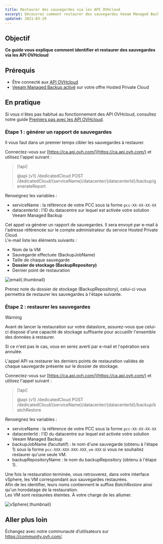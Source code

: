 ```yaml
---
title: Restaurer des sauvegardes via les API OVHcloud
excerpt: Découvrez comment restaurer des sauvegardes Veeam Managed Backup via les API OVHcloud
updated: 2021-03-29
---
```


## Objectif

**Ce guide vous explique comment identifier et restaurer des sauvegardes via les API OVHcloud**

## Prérequis

- Être connecté aux [API OVHcloud](https://ca.api.ovh.com/)
- [Veeam Managed Backup activé](veeam_backup_as_a_service1.) sur votre offre Hosted Private Cloud

## En pratique

Si vous n'êtes pas habitué au fonctionnement des API OVHcloud, consultez notre guide [Premiers pas avec les API OVHcloud](first-steps1.).

### Étape 1 : générer un rapport de sauvegardes

Il vous faut dans un premier temps cibler les sauvegardes à restaurer.

Connectez-vous sur [https://ca.api.ovh.com/](https://ca.api.ovh.com/) et utilisez l'appel suivant :

> [!api]
>
> @api {v1} /dedicatedCloud POST /dedicatedCloud/{serviceName}/datacenter/{datacenterId}/backup/generateReport

Renseignez les variables :

- serviceName : la référence de votre PCC sous la forme `pcc-XX-XX-XX-XX`
- datacenterId : l'ID du datacentre sur lequel est activée votre solution Veeam Managed Backup

Cet appel va générer un rapport de sauvegardes. Il sera envoyé par e-mail à l'adresse référencée sur le compte administrateur du service Hosted Private Cloud.
<br>L'e-mail liste les éléments suivants :

- Nom de la VM
- Sauvegarde effectuée (BackupJobName)
- Taille de chaque sauvegarde
- **Dossier de stockage (BackupRepository)**
- Dernier point de restauration

![email](images_backup-report-email2.png){.thumbnail}

Prenez note du dossier de stockage (BackupRepository), celui-ci vous permettra de restaurer les sauvegardes à l'étape suivante.

### Étape 2 : restaurer les sauvegardes

> [!warning]
>
> Avant de lancer la restauration sur votre datastore, assurez-vous que celui-ci dispose d'une capacité de stockage suffisante pour accueillir l'ensemble des données à restaurer.
>
> Si ce n'est pas le cas, vous en serez averti par e-mail et l'opération sera annulée.

L'appel API va restaurer les derniers points de restauration valides de chaque sauvegarde présente sur le dossier de stockage.

Connectez-vous sur [https://ca.api.ovh.com/](https://ca.api.ovh.com/) et utilisez l'appel suivant :

> [!api]
>
> @api {v1} /dedicatedCloud POST /dedicatedCloud/{serviceName}/datacenter/{datacenterId}/backup/batchRestore
>

Renseignez les variables :

- serviceName : la référence de votre PCC sous la forme `pcc-XX-XX-XX-XX`
- datacenterId : l'ID du datacentre sur lequel est activée votre solution Veeam Managed Backup
- backupJobName (facultatif) : le nom d'une sauvegarde (obtenu à l'étape 1) sous la forme `pcc-XXX-XXX-XXX-XXX_vm-XXX` si vous ne souhaitez restaurer qu'une seule VM.
- backupRepositoryName : le nom du backupRepository (obtenu à l'étape 1).

Une fois la restauration terminée, vous retrouverez, dans votre interface vSphere, les VM correspondant aux sauvegardes restaurées.
<br>Afin de les identifier, leurs noms contiennent le suffixe *BatchRestore* ainsi qu'un horodatage de la restauration.
<br>Les VM sont restaurées éteintes. À votre charge de les allumer.

![vSphere](images_vcenter2.png){.thumbnail}

## Aller plus loin

Échangez avec notre communauté d’utilisateurs sur <https://community.ovh.com/>.
